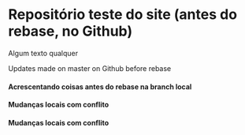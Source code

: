 # Repositório teste do site (antes do rebase, no Github)

Algum texto qualquer

Updates made on master on Github before rebase


#### Acrescentando coisas antes do rebase na branch local

#### Mudanças locais com conflito
#### Mudanças locais com conflito